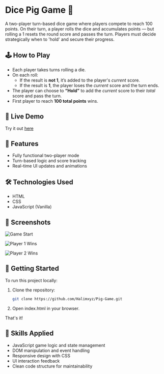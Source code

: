 
# Dice Pig Game 🎲

A two-player turn-based dice game where players compete to reach 100 points. On their turn, a player rolls the dice and accumulates points — but rolling a 1 resets the round score and passes the turn. Players must decide strategically when to 'hold' and secure their progress.

## 🕹️ How to Play

- Each player takes turns rolling a die.
- On each roll:
  - If the result is **not 1**, it’s added to the player's *current* score.
  - If the result is **1**, the player loses the *current* score and the turn ends.
- The player can choose to **“Hold”** to add the *current* score to their *total* score and pass the turn.
- First player to reach **100 total points** wins.

## 🚀 Live Demo

Try it out [here](https://halimxyz.github.io/Pig-Game/)

## 🔧 Features

- Fully functional two-player mode
- Turn-based logic and score tracking
- Real-time UI updates and animations

## 🛠️ Technologies Used

- HTML
- CSS
- JavaScript (Vanilla)

## 📸 Screenshots

![Game Start](https://github.com/user-attachments/assets/f7ee3dbe-3d7a-4e8b-9461-9ebca934b326)

![Player 1 Wins](https://github.com/user-attachments/assets/09c41409-0c50-42d5-a885-3e2ae59bdb24)

![Player 2 Wins](https://github.com/user-attachments/assets/4039838f-3cf8-45ef-a15d-777050bc4b54)

## 📁 Getting Started

To run this project locally:

1. Clone the repository:
   ```bash
   git clone https://github.com/Halimxyz/Pig-Game.git
   ````

2. Open index.html in your browser.

That's it!

## 🧩 Skills Applied

- JavaScript game logic and state management
- DOM manipulation and event handling
- Responsive design with CSS
- UI interaction feedback
- Clean code structure for maintainability

